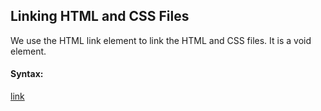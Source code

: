 ##  Linking HTML and CSS Files

We use the HTML link element to link the HTML and CSS files. It is a void element.

#### Syntax:

[link](<link rel="stylesheet" href="tourism.css">)
